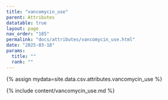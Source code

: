 ```yaml
---
title: "vancomycin_use"
parent: Attributes
datatable: true
layout: page
nav_order: "185"
permalink: "docs/attributes/vancomycin_use.html"
date: "2025-03-18"
params:
  title: ""
  rank: ""
---
```

{% assign mydata=site.data.csv.attributes.vancomycin_use %} 

{% include content/vancomycin_use.md %}
